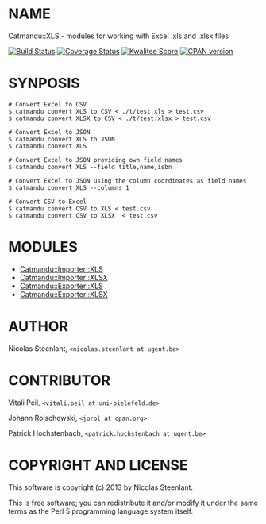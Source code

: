 # NAME

Catmandu::XLS - modules for working with Excel .xls and .xlsx files

[![Build Status](https://travis-ci.org/LibreCat/Catmandu-XLS.png)](https://travis-ci.org/LibreCat/Catmandu-XLS)
[![Coverage Status](https://coveralls.io/repos/LibreCat/Catmandu-XLS/badge.png?branch=dev&service=github)](https://coveralls.io/github/LibreCat/Catmandu-XLS?branch=dev)
[![Kwalitee Score](http://cpants.cpanauthors.org/dist/Catmandu-XLS.png)](http://cpants.cpanauthors.org/dist/Catmandu-XLS)
[![CPAN version](https://badge.fury.io/pl/Catmandu-XLS.png)](http://badge.fury.io/pl/Catmandu-XLS)

# SYNPOSIS

    # Convert Excel to CSV
    $ catmandu convert XLS to CSV < ./t/test.xls > test.csv
    $ catmandu convert XLSX to CSV < ./t/test.xlsx > test.csv

    # Convert Excel to JSON
    $ catmandu convert XLS to JSON
    $ catmandu convert XLS 

    # Convert Excel to JSON providing own field names
    $ catmandu convert XLS --field title,name,isbn

    # Convert Excel to JSON using the column coordinates as field names
    $ catmandu convert XLS --columns 1

    # Convert CSV to Excel
    $ catmandu convert CSV to XLS < test.csv
    $ catmandu convert CSV to XLSX  < test.csv

# MODULES

- [Catmandu::Importer::XLS](https://metacpan.org/pod/Catmandu::Importer::XLS)
- [Catmandu::Importer::XLSX](https://metacpan.org/pod/Catmandu::Importer::XLSX)
- [Catmandu::Exporter::XLS](https://metacpan.org/pod/Catmandu::Exporter::XLS)
- [Catmandu::Exporter::XLSX](https://metacpan.org/pod/Catmandu::Exporter::XLSX)

# AUTHOR

Nicolas Steenlant, `<nicolas.steenlant at ugent.be>`

# CONTRIBUTOR

Vitali Peil, `<vitali.peil at uni-bielefeld.de>`

Johann Rolschewski, `<jorol at cpan.org>`

Patrick Hochstenbach, `<patrick.hochstenbach at ugent.be>`

# COPYRIGHT AND LICENSE

This software is copyright (c) 2013 by Nicolas Steenlant.

This is free software; you can redistribute it and/or modify it under
the same terms as the Perl 5 programming language system itself.
